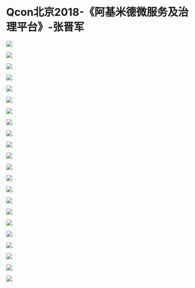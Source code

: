 # Qcon北京2018-《阿基米德微服务及治理平台》-张晋军

![](https://raw.githubusercontent.com/hellojd2018/ms_document/master/Qcon/北京2018/images/张晋军/201905122101_4.png)

![](https://raw.githubusercontent.com/hellojd2018/ms_document/master/Qcon/北京2018/images/张晋军/201905122101_5.png)

![](https://raw.githubusercontent.com/hellojd2018/ms_document/master/Qcon/北京2018/images/张晋军/201905122101_6.png)

![](https://raw.githubusercontent.com/hellojd2018/ms_document/master/Qcon/北京2018/images/张晋军/201905122101_7.png)

![](https://raw.githubusercontent.com/hellojd2018/ms_document/master/Qcon/北京2018/images/张晋军/201905122101_8.png)

![](https://raw.githubusercontent.com/hellojd2018/ms_document/master/Qcon/北京2018/images/张晋军/201905122101_9.png)

![](https://raw.githubusercontent.com/hellojd2018/ms_document/master/Qcon/北京2018/images/张晋军/201905122101_10.png)

![](https://raw.githubusercontent.com/hellojd2018/ms_document/master/Qcon/北京2018/images/张晋军/201905122101_11.png)

![](https://raw.githubusercontent.com/hellojd2018/ms_document/master/Qcon/北京2018/images/张晋军/201905122101_12.png)

![](https://raw.githubusercontent.com/hellojd2018/ms_document/master/Qcon/北京2018/images/张晋军/201905122101_13.png)

![](https://raw.githubusercontent.com/hellojd2018/ms_document/master/Qcon/北京2018/images/张晋军/201905122101_14.png)

![](https://raw.githubusercontent.com/hellojd2018/ms_document/master/Qcon/北京2018/images/张晋军/201905122101_15.png)

![](https://raw.githubusercontent.com/hellojd2018/ms_document/master/Qcon/北京2018/images/张晋军/201905122101_16.png)

![](https://raw.githubusercontent.com/hellojd2018/ms_document/master/Qcon/北京2018/images/张晋军/201905122101_17.png)

![](https://raw.githubusercontent.com/hellojd2018/ms_document/master/Qcon/北京2018/images/张晋军/201905122101_18.png)

![](https://raw.githubusercontent.com/hellojd2018/ms_document/master/Qcon/北京2018/images/张晋军/201905122101_19.png)

![](https://raw.githubusercontent.com/hellojd2018/ms_document/master/Qcon/北京2018/images/张晋军/201905122101_20.png)

![](https://raw.githubusercontent.com/hellojd2018/ms_document/master/Qcon/北京2018/images/张晋军/201905122101_21.png)

![](https://raw.githubusercontent.com/hellojd2018/ms_document/master/Qcon/北京2018/images/张晋军/201905122101_22.png)

![](https://raw.githubusercontent.com/hellojd2018/ms_document/master/Qcon/北京2018/images/张晋军/201905122101_23.png)

![](https://raw.githubusercontent.com/hellojd2018/ms_document/master/Qcon/北京2018/images/张晋军/201905122101_24.png)

![](https://raw.githubusercontent.com/hellojd2018/ms_document/master/Qcon/北京2018/images/张晋军/201905122101_25.png)
